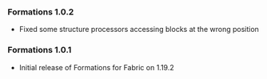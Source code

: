 ### Formations 1.0.2
- Fixed some structure processors accessing blocks at the wrong position

### Formations 1.0.1
- Initial release of Formations for Fabric on 1.19.2
